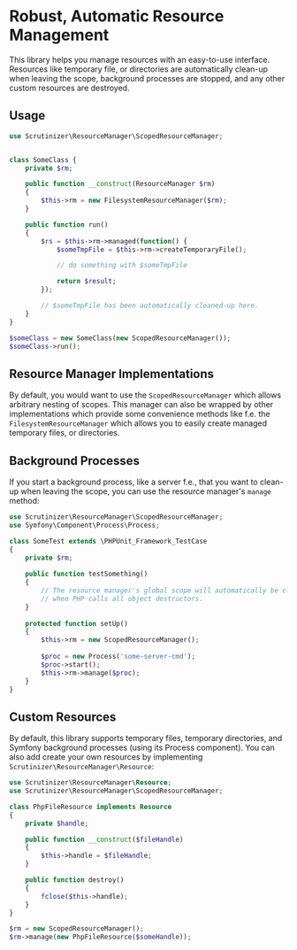 # Robust, Automatic Resource Management

This library helps you manage resources with an easy-to-use interface. Resources like temporary file, or directories
are automatically clean-up when leaving the scope, background processes are stopped, and any other custom resources
are destroyed.

## Usage

```php
use Scrutinizer\ResourceManager\ScopedResourceManager;


class SomeClass {
    private $rm;

    public function __construct(ResourceManager $rm)
    {
        $this->rm = new FilesystemResourceManager($rm);
    }

    public function run()
    {
        $rs = $this->rm->managed(function() {
            $someTmpFile = $this->rm->createTemporaryFile();

            // do something with $someTmpFile

            return $result;
        });

        // $someTmpFile has been automatically cleaned-up here.
    }
}

$someClass = new SomeClass(new ScopedResourceManager());
$someClass->run();
```

## Resource Manager Implementations

By default, you would want to use the ``ScopedResourceManager`` which allows arbitrary nesting of scopes.
This manager can also be wrapped by other implementations which provide some convenience methods like f.e.
the ``FilesystemResourceManager`` which allows you to easily create managed temporary files, or directories.

## Background Processes

If you start a background process, like a server f.e., that you want to clean-up when leaving the scope,
you can use the resource manager's ``manage`` method:

```php
use Scrutinizer\ResourceManager\ScopedResourceManager;
use Symfony\Component\Process\Process;

class SomeTest extends \PHPUnit_Framework_TestCase
{
    private $rm;
    
    public function testSomething()
    {
        // The resource manager's global scope will automatically be cleaned up 
        // when PHP calls all object destructors.
    }
    
    protected function setUp()
    {
        $this->rm = new ScopedResourceManager();
        
        $proc = new Process('some-server-cmd');
        $proc->start();
        $this->rm->manage($proc);
    }
}
```


## Custom Resources

By default, this library supports temporary files, temporary directories, and Symfony background processes (using its Process component). You can also add create your own resources by implementing ``Scrutinizer\ResourceManager\Resource``:

```php
use Scrutinizer\ResourceManager\Resource;
use Scrutinizer\ResourceManager\ScopedResourceManager;

class PhpFileResource implements Resource 
{
    private $handle;

    public function __construct($fileHandle)
    {
        $this->handle = $fileHandle;
    }

    public function destroy()
    {
        fclose($this->handle);
    }
}

$rm = new ScopedResourceManager();
$rm->manage(new PhpFileResource($someHandle));
```
